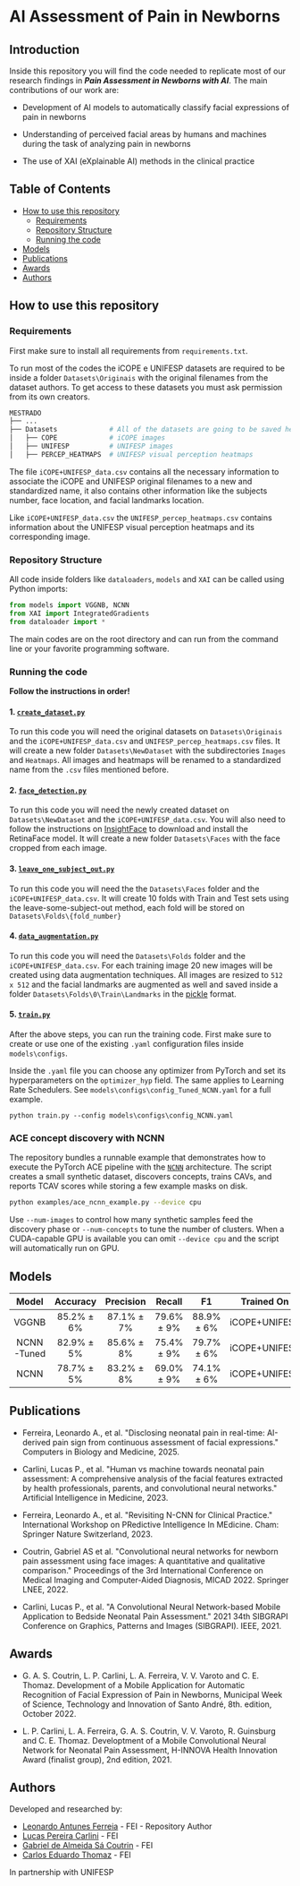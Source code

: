 # **AI Assessment of Pain in Newborns**

## **Introduction**

Inside this repository you will find the code needed to replicate most of our research findings in ***Pain Assessment in Newborns with AI***. The main contributions of our work are:

* Development of AI models to automatically classify facial expressions of pain in newborns

* Understanding  of perceived facial areas by humans and machines during the task of analyzing pain in newborns

* The use of XAI (eXplainable AI) methods in the clinical practice

## **Table of Contents**

* [How to use this repository](#how-to-use-this-repository)
  * [Requirements](#requirements)
  * [Repository Structure](#repository-structure)
  * [Running the code](#running-the-code)
* [Models](#models)
* [Publications](#publications)
* [Awards](#awards)
* [Authors](#authors)

## **How to use this repository**

### **Requirements**

First make sure to install all requirements from `requirements.txt`.

To run most of the codes the iCOPE e UNIFESP datasets are required to be inside a folder `Datasets\Originais` with the original filenames from the dataset authors. To get access to these datasets you must ask permission from its own creators.

```bash
MESTRADO
├── ...
├── Datasets             # All of the datasets are going to be saved here
│   ├── COPE             # iCOPE images
│   ├── UNIFESP          # UNIFESP images
│   ├── PERCEP_HEATMAPS  # UNIFESP visual perception heatmaps
```

The file `iCOPE+UNIFESP_data.csv` contains all the necessary information to associate the iCOPE and UNIFESP original filenames to a new and standardized name, it also contains other information like the subjects number, face location, and facial landmarks location.

Like `iCOPE+UNIFESP_data.csv` the `UNIFESP_percep_heatmaps.csv` contains information about the UNIFESP visual perception heatmaps and its corresponding image.

### **Repository Structure**

All code inside folders like `dataloaders`, `models` and `XAI` can be called using Python imports:

```python
from models import VGGNB, NCNN
from XAI import IntegratedGradients
from dataloader import *
```

The main codes are on the root directory and can run from the command line or your favorite programming software.

### **Running the code**

**Follow the instructions in order!**

#### **1. [`create_dataset.py`](create_dataset.py)**

To run this code you will need the original datasets on `Datasets\Originais` and the `iCOPE+UNIFESP_data.csv` and `UNIFESP_percep_heatmaps.csv` files.
It will create a new folder `Datasets\NewDataset` with the subdirectories `Images` and `Heatmaps`. All images and heatmaps will be renamed to a standardized name from the `.csv` files mentioned before.

#### **2. [`face_detection.py`](face_detection.py)**

To run this code you will need the newly created dataset on `Datasets\NewDataset` and the `iCOPE+UNIFESP_data.csv`. You will also need to follow the instructions on [InsightFace](https://github.com/deepinsight/insightface/tree/master/python-package) to download and install the RetinaFace model. It will create a new folder `Datasets\Faces` with the face cropped from each image.

#### **3. [`leave_one_subject_out.py`](leave_some_subject_out.py)**

To run this code you will need the the `Datasets\Faces` folder and the `iCOPE+UNIFESP_data.csv`. It will create 10 folds with Train and Test sets using the leave-some-subject-out method, each fold will be stored on `Datasets\Folds\{fold_number}`

#### **4. [`data_augmentation.py`](data_augmentation.py)**

To run this code you will need the `Datasets\Folds` folder and the `iCOPE+UNIFESP_data.csv`. For each training image 20 new images will be created using data augmentation techniques. All images are resized to `512 x 512` and the facial landmarks are augmented as well and saved inside a folder `Datasets\Folds\0\Train\Landmarks` in the [pickle](https://docs.python.org/3/library/pickle.html) format.

#### **5. [`train.py`](train.py)**

After the above steps, you can run the training code. First make sure to create or use one of the existing `.yaml` configuration files inside `models\configs`.

Inside the `.yaml` file you can choose any optimizer from PyTorch and set its hyperparameters on the `optimizer_hyp` field. The same applies to Learning Rate Schedulers. See `models\configs\config_Tuned_NCNN.yaml` for a full example.

```text
python train.py --config models\configs\config_NCNN.yaml
```

### **ACE concept discovery with NCNN**

The repository bundles a runnable example that demonstrates how to execute the
PyTorch ACE pipeline with the [`NCNN`](models/NCNN.py) architecture. The script
creates a small synthetic dataset, discovers concepts, trains CAVs, and reports
TCAV scores while storing a few example masks on disk.

```bash
python examples/ace_ncnn_example.py --device cpu
```

Use `--num-images` to control how many synthetic samples feed the discovery
phase or `--num-concepts` to tune the number of clusters. When a CUDA-capable
GPU is available you can omit `--device cpu` and the script will automatically
run on GPU.

## **Models**

| **Model**                | **Accuracy** | **Precision** | **Recall** | **F1**     | **Trained On**|
| :---:                    | :---:        | :---:         | :---:      | :---:      | :---:         |
| VGGNB                    | 85.2% ± 6%   | 87.1% ± 7%    | 79.6% ± 9% | 88.9% ± 6% | iCOPE+UNIFESP |
| NCNN-Tuned               | 82.9% ± 5%   | 85.6% ± 8%    | 75.4% ± 9% | 79.7% ± 6% | iCOPE+UNIFESP |
| NCNN                     | 78.7% ± 5%   | 83.2% ± 8%    | 69.0% ± 9% | 74.1% ± 6% | iCOPE+UNIFESP |

## **Publications**

* Ferreira, Leonardo A., et al. "Disclosing neonatal pain in real-time: AI-derived pain sign from continuous assessment of facial expressions." Computers in Biology and Medicine, 2025.

* Carlini, Lucas P., et al. "Human vs machine towards neonatal pain assessment: A comprehensive analysis of the facial features extracted by health professionals, parents, and convolutional neural networks." Artificial Intelligence in Medicine, 2023.

* Ferreira, Leonardo A., et al. "Revisiting N-CNN for Clinical Practice." International Workshop on PRedictive Intelligence In MEdicine. Cham: Springer Nature Switzerland, 2023.

* Coutrin, Gabriel AS et al. "Convolutional neural networks for newborn pain assessment using face images: A quantitative and qualitative comparison." Proceedings of the 3rd International Conference on Medical Imaging and Computer-Aided Diagnosis, MICAD 2022. Springer LNEE, 2022.

* Carlini, Lucas P., et al. "A Convolutional Neural Network-based Mobile Application to Bedside Neonatal Pain Assessment." 2021 34th SIBGRAPI Conference on Graphics, Patterns and Images (SIBGRAPI). IEEE, 2021.

## **Awards**

* G. A. S. Coutrin, L. P. Carlini, L. A. Ferreira, V. V. Varoto and C. E. Thomaz. Development of a Mobile Application for Automatic Recognition of Facial Expression of Pain in Newborns, Municipal Week of Science, Technology and Innovation of Santo André, 8th. edition, October 2022.

* L. P. Carlini, L. A. Ferreira, G. A. S. Coutrin, V. V. Varoto, R. Guinsburg and C. E. Thomaz. Developtment of a Mobile Convolutional Neural Network for Neonatal Pain Assessment, H-INNOVA Health Innovation Award (finalist group), 2nd edition, 2021.

## **Authors**

Developed and researched by:

* [Leonardo Antunes Ferreia](https://www.linkedin.com/in/leonardoantunesferreira/) - FEI - Repository Author
* [Lucas Pereira Carlini](https://br.linkedin.com/in/lucas-pereira-carlini-947409161) - FEI
* [Gabriel de Almeida Sá Coutrin](https://www.linkedin.com/in/gabriel-coutrin/) - FEI
* [Carlos Eduardo Thomaz](https://fei.edu.br/~cet/) - FEI

In partnership with UNIFESP
